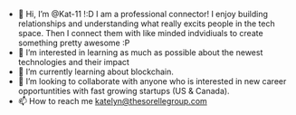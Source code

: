 - 👋 Hi, I’m @Kat-11 !:D I am a professional connector! I enjoy building relationships and understanding what really excits people in the tech space. Then I connect them with like minded indvidiuals to create something pretty awesome :P
- 👀 I’m interested in learning as much as possible about the newest technologies and their impact
- 🌱 I’m currently learning about blockchain. 
- 💞️ I’m looking to collaborate with anyone who is interested in new career opportuntities with fast growing startups (US & Canada). 
- 📫 How to reach me katelyn@thesorellegroup.com

<!---
Kat-11/Kat-11 is a ✨ special ✨ repository because its `README.md` (this file) appears on your GitHub profile.
You can click the Preview link to take a look at your changes.
--->
